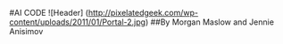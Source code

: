#AI CODE 
![Header]
(http://pixelatedgeek.com/wp-content/uploads/2011/01/Portal-2.jpg)
##By Morgan Maslow and Jennie Anisimov
